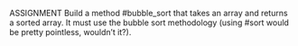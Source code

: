 ASSIGNMENT
Build a method #bubble_sort that takes an array and returns a sorted array. 
It must use the bubble sort methodology (using #sort would be pretty pointless, wouldn’t it?).